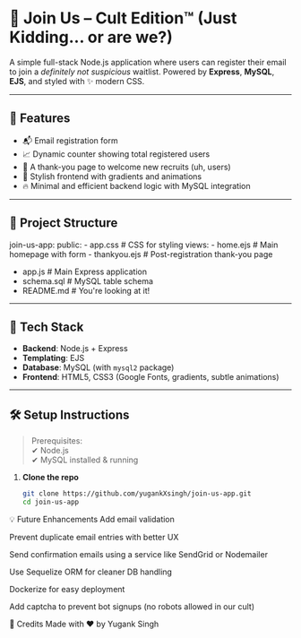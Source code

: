 # 🌟 Join Us – Cult Edition™ (Just Kidding... or are we?)

A simple full-stack Node.js application where users can register their email to join a *definitely not suspicious* waitlist. Powered by **Express**, **MySQL**, **EJS**, and styled with ✨ modern CSS.

---

## 🚀 Features

- 📬 Email registration form
- 📈 Dynamic counter showing total registered users
- 🎉 A thank-you page to welcome new recruits (uh, users)
- 🎨 Stylish frontend with gradients and animations
- 🔥 Minimal and efficient backend logic with MySQL integration

---

## 📁 Project Structure

join-us-app:
  public:
    - app.css  # CSS for styling
  views:
    - home.ejs       # Main homepage with form
    - thankyou.ejs   # Post-registration thank-you page
  - app.js           # Main Express application
  - schema.sql       # MySQL table schema
  - README.md        # You're looking at it!

---

## 🧠 Tech Stack

- **Backend**: Node.js + Express
- **Templating**: EJS
- **Database**: MySQL (with `mysql2` package)
- **Frontend**: HTML5, CSS3 (Google Fonts, gradients, subtle animations)

---

## 🛠️ Setup Instructions

> Prerequisites:  
> ✔ Node.js  
> ✔ MySQL installed & running

1. **Clone the repo**

   ```bash
   git clone https://github.com/yugankXsingh/join-us-app.git
   cd join-us-app

💡 Future Enhancements
Add email validation

Prevent duplicate email entries with better UX

Send confirmation emails using a service like SendGrid or Nodemailer

Use Sequelize ORM for cleaner DB handling

Dockerize for easy deployment

Add captcha to prevent bot signups (no robots allowed in our cult)

🤝 Credits
Made with ❤️ by Yugank Singh
